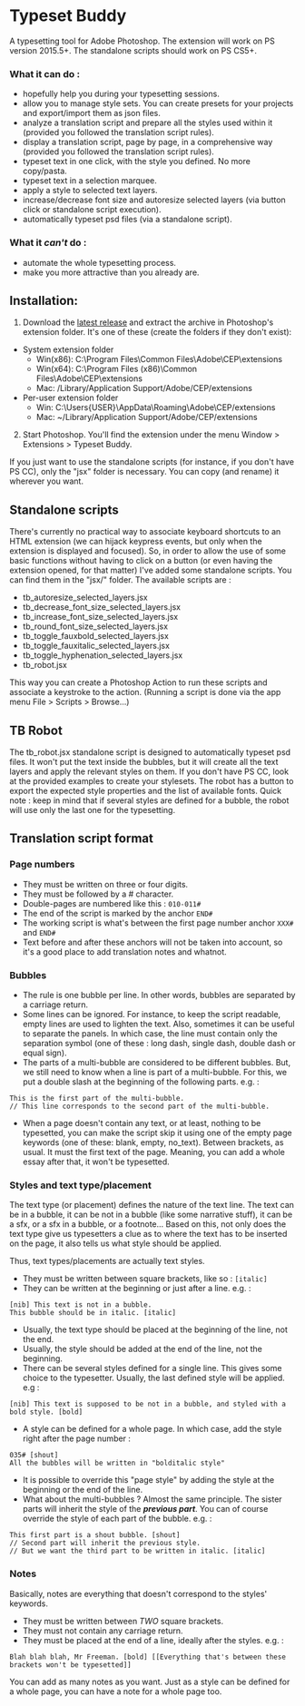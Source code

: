 # Typeset Buddy
A typesetting tool for Adobe Photoshop.
The extension will work on PS version 2015.5+. The standalone scripts should work on PS CS5+.


### What it can do :
- hopefully help you during your typesetting sessions.
- allow you to manage style sets. You can create presets for your projects and export/import them as json files.
- analyze a translation script and prepare all the styles used within it (provided you followed the translation script rules).
- display a translation script, page by page, in a comprehensive way (provided you followed the translation script rules).
- typeset text in one click, with the style you defined. No more copy/pasta.
- typeset text in a selection marquee.
- apply a style to selected text layers.
- increase/decrease font size and autoresize selected layers (via button click or standalone script execution).
- automatically typeset psd files (via a standalone script).


### What it *can't* do :
- automate the whole typesetting process.
- make you more attractive than you already are.


## Installation:
1. Download the [latest release](https://github.com/Ikkyusan1/typeset-buddy/releases/latest) and extract the archive in Photoshop's extension folder. It's one of these (create the folders if they don't exist):
- System extension folder
  - Win(x86): C:\Program Files\Common Files\Adobe\CEP\extensions
  - Win(x64): C:\Program Files (x86)\Common Files\Adobe\CEP\extensions
  - Mac: /Library/Application Support/Adobe/CEP/extensions
- Per-user extension folder
  - Win: C:\Users\{USER}\AppData\Roaming\Adobe\CEP/extensions
  - Mac: ~/Library/Application Support/Adobe/CEP/extensions

2. Start Photoshop. You'll find the extension under the menu Window > Extensions > Typeset Buddy.

If you just want to use the standalone scripts (for instance, if you don't have PS CC), only the "jsx" folder is necessary. You can copy (and rename) it wherever you want.


## Standalone scripts
There's currently no practical way to associate keyboard shortcuts to an HTML extension (we can hijack keypress events, but only when the extension is displayed and focused). So, in order to allow the use of some basic functions without having to click on a button (or even having the extension opened, for that matter) I've added some standalone scripts. You can find them in the "jsx/" folder. The available scripts are :
- tb_autoresize_selected_layers.jsx
- tb_decrease_font_size_selected_layers.jsx
- tb_increase_font_size_selected_layers.jsx
- tb_round_font_size_selected_layers.jsx
- tb_toggle_fauxbold_selected_layers.jsx
- tb_toggle_fauxitalic_selected_layers.jsx
- tb_toggle_hyphenation_selected_layers.jsx
- tb_robot.jsx

This way you can create a Photoshop Action to run these scripts and associate a keystroke to the action. (Running a script is done via the app menu File > Scripts > Browse...)


## TB Robot
The tb_robot.jsx standalone script is designed to automatically typeset psd files. It won't put the text inside the bubbles, but it will create all the text layers and apply the relevant styles on them. If you don't have PS CC, look at the provided examples to create your stylesets. The robot has a button to export the expected style properties and the list of available fonts.
Quick note : keep in mind that if several styles are defined for a bubble, the robot will use only the last one for the typesetting.


## Translation script format

### Page numbers
- They must be written on three or four digits.
- They must be followed by a # character.
- Double-pages are numbered like this : ```010-011#```
- The end of the script is marked by the anchor ```END#```
- The working script is what's between the first page number anchor ```XXX#``` and ```END#```
- Text before and after these anchors will not be taken into account, so it's a good place to add translation notes and whatnot.


### Bubbles
- The rule is one bubble per line. In other words, bubbles are separated by a carriage return.
- Some lines can be ignored. For instance, to keep the script readable, empty lines are used to lighten the text. Also, sometimes it can be useful to separate the panels. In which case, the line must contain only the separation symbol (one of these : long dash, single dash, double dash or equal sign).
- The parts of a multi-bubble are considered to be different bubbles. But, we still need to know when a line is part of a multi-bubble. For this, we put a double slash at the beginning of the following parts. e.g. :
```
This is the first part of the multi-bubble.
// This line corresponds to the second part of the multi-bubble.
```
- When a page doesn't contain any text, or at least, nothing to be typesetted, you can make the script skip it using one of the empty page keywords (one of these: blank, empty, no_text). Between brackets, as usual. It must the first text of the page. Meaning, you can add a whole essay after that, it won't be typesetted.


### Styles and text type/placement
The text type (or placement) defines the nature of the text line. The text can be in a bubble, it can be not in a bubble (like some narrative stuff), it can be a sfx, or a sfx in a bubble, or a footnote...
Based on this, not only does the text type give us typesetters a clue as to where the text has to be inserted on the page, it also tells us what style should be applied.

Thus, text types/placements are actually text styles.

- They must be written between square brackets, like so : ```[italic]```
- They can be written at the beginning or just after a line. e.g. :
```
[nib] This text is not in a bubble.
This bubble should be in italic. [italic]
```
- Usually, the text type should be placed at the beginning of the line, not the end.
- Usually, the style should be added at the end of the line, not the beginning.
- There can be several styles defined for a single line. This gives some choice to the typesetter. Usually, the last defined style will be applied. e.g :
```
[nib] This text is supposed to be not in a bubble, and styled with a bold style. [bold]
```
- A style can be defined for a whole page. In which case, add the style right after the page number :
```
035# [shout]
All the bubbles will be written in "bolditalic style"
```
- It is possible to override this "page style" by adding the style at the beginning or the end of the line.
- What about the multi-bubbles ? Almost the same principle. The sister parts will inherit the style of the ***previous part***. You can of course override the style of each part of the bubble. e.g. :
```
This first part is a shout bubble. [shout]
// Second part will inherit the previous style.
// But we want the third part to be written in italic. [italic]
```

### Notes
Basically, notes are everything that doesn't correspond to the styles' keywords.
- They must be written between *TWO* square brackets.
- They must not contain any carriage return.
- They must be placed at the end of a line, ideally after the styles. e.g. :
```
Blah blah blah, Mr Freeman. [bold] [[Everything that's between these brackets won't be typesetted]]
```
You can add as many notes as you want. Just as a style can be defined for a whole page, you can have a note for a whole page too.
